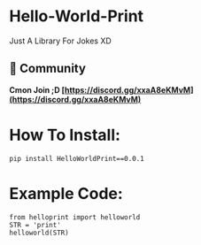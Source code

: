 # Hello-World-Print
Just A Library For Jokes XD

## 🏅 Community
**Cmon Join ;D [https://discord.gg/xxaA8eKMvM](https://discord.gg/xxaA8eKMvM)**

# How To Install:
```
pip install HelloWorldPrint==0.0.1
```

# Example Code:
```
from helloprint import helloworld
STR = 'print'
helloworld(STR)
```
